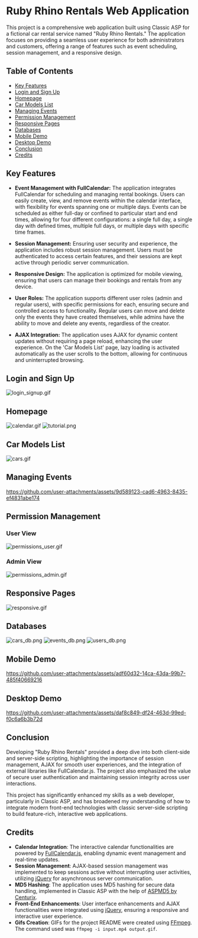 # Ruby Rhino Rentals Web Application

This project is a comprehensive web application built using Classic ASP for a fictional car rental service named "Ruby Rhino Rentals." The application focuses on providing a seamless user experience for both administrators and customers, offering a range of features such as event scheduling, session management, and a responsive design.

## Table of Contents

- [Key Features](#key-features)
- [Login and Sign Up](#login-and-sign-up)
- [Homepage](#homepage)
- [Car Models List](#car-models-list)
- [Managing Events](#managing-events)
- [Permission Management](#permission-management)
- [Responsive Pages](#responsive-pages)
- [Databases](#databases)
- [Mobile Demo](#mobile-demo)
- [Desktop Demo](#desktop-demo)
- [Conclusion](#conclusion)
- [Credits](#credits)

## Key Features

- **Event Management with FullCalendar:** The application integrates FullCalendar for scheduling and managing rental bookings. Users can easily create, view, and remove events within the calendar interface, with flexibility for events spanning one or multiple days. Events can be scheduled as either full-day or confined to particular start and end times, allowing for four different configurations: a single full day, a single day with defined times, multiple full days, or multiple days with specific time frames.

- **Session Management:** Ensuring user security and experience, the application includes robust session management. Users must be authenticated to access certain features, and their sessions are kept active through periodic server communication.

- **Responsive Design:** The application is optimized for mobile viewing, ensuring that users can manage their bookings and rentals from any device.

- **User Roles:** The application supports different user roles (admin and regular users), with specific permissions for each, ensuring secure and controlled access to functionality. Regular users can move and delete only the events they have created themselves, while admins have the ability to move and delete any events, regardless of the creator.

- **AJAX Integration:** The application uses AJAX for dynamic content updates without requiring a page reload, enhancing the user experience. On the 'Car Models List' page, lazy loading is activated automatically as the user scrolls to the bottom, allowing for continuous and uninterrupted browsing.


## Login and Sign Up
![login_signup.gif](https://github.com/FedeDC512/asp-calendar/blob/main/images/login_signup.gif)

## Homepage
![calendar.gif](https://github.com/FedeDC512/asp-calendar/blob/main/images/calendar.gif)
![tutorial.png](https://github.com/FedeDC512/asp-calendar/blob/main/images/tutorial.png)

## Car Models List
![cars.gif](https://github.com/FedeDC512/asp-calendar/blob/main/images/cars.gif)

## Managing Events
https://github.com/user-attachments/assets/9d589123-cad6-4963-8435-ef4831abe174

## Permission Management
### User View
![permissions_user.gif](https://github.com/FedeDC512/asp-calendar/blob/main/images/permissions_user.gif)
### Admin View
![permissions_admin.gif](https://github.com/FedeDC512/asp-calendar/blob/main/images/permissions_admin.gif)

## Responsive Pages
![responsive.gif](https://github.com/FedeDC512/asp-calendar/blob/main/images/responsive.gif)

## Databases
![cars_db.png](https://github.com/FedeDC512/asp-calendar/blob/main/images/cars_db.png)
![events_db.png](https://github.com/FedeDC512/asp-calendar/blob/main/images/events_db.png)
![users_db.png](https://github.com/FedeDC512/asp-calendar/blob/main/images/users_db.png)

## Mobile Demo
https://github.com/user-attachments/assets/adf60d32-14ca-43da-99b7-485f40669216

## Desktop Demo
https://github.com/user-attachments/assets/daf8c849-df24-463d-99ed-f0c6a6b3b72d

## Conclusion

Developing "Ruby Rhino Rentals" provided a deep dive into both client-side and server-side scripting, highlighting the importance of session management, AJAX for smooth user experiences, and the integration of external libraries like FullCalendar.js. The project also emphasized the value of secure user authentication and maintaining session integrity across user interactions.

This project has significantly enhanced my skills as a web developer, particularly in Classic ASP, and has broadened my understanding of how to integrate modern front-end technologies with classic server-side scripting to build feature-rich, interactive web applications.

## Credits

- **Calendar Integration**: The interactive calendar functionalities are powered by [FullCalendar.js](https://fullcalendar.io/), enabling dynamic event management and real-time updates.
- **Session Management**: AJAX-based session management was implemented to keep sessions active without interrupting user activities, utilizing [jQuery](https://jquery.com/) for asynchronous server communication.
- **MD5 Hashing**: The application uses MD5 hashing for secure data handling, implemented in Classic ASP with the help of [ASPMD5 by Centurix](https://github.com/Centurix/ASPMD5).
- **Front-End Enhancements**: User interface enhancements and AJAX functionalities were integrated using [jQuery](https://jquery.com/), ensuring a responsive and interactive user experience. 
- **Gifs Creation**: GIFs for the project README were created using [FFmpeg](https://ffmpeg.org/). The command used was `ffmpeg -i input.mp4 output.gif`.
